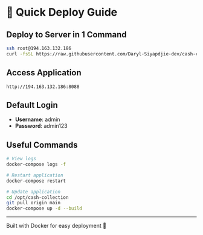 # 🚀 Quick Deploy Guide

## Deploy to Server in 1 Command

```bash
ssh root@194.163.132.186
curl -fsSL https://raw.githubusercontent.com/Daryl-Siyapdjie-dev/cash-collection-backoffice/main/quick-deploy.sh | bash
```

## Access Application

```
http://194.163.132.186:8088
```

## Default Login

- **Username**: admin
- **Password**: admin123

## Useful Commands

```bash
# View logs
docker-compose logs -f

# Restart application
docker-compose restart

# Update application
cd /opt/cash-collection
git pull origin main
docker-compose up -d --build
```

---

Built with Docker for easy deployment 🐳
